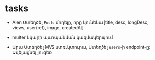 # tasks

- Alen
 Ստեղծել `Posts` մոդելը, որը կունենա [title, desc, longDesc, views, user(ref), image, createdAt]
- multer նկարի պահպանման կազմակերպում

- Արա
  Ստեղծել MVS ստռւկտուրա,
  Ստեղծել `users`-ի endpoint-ը: Ավելացնել յուզեռ: